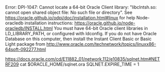 Error: DPI-1047: Cannot locate a 64-bit Oracle Client library: "libclntsh.so: cannot open shared object file: No such file or directory". See https://oracle.github.io/odpi/doc/installation.html#linux for help
Node-oracledb installation instructions: https://oracle.github.io/node-oracledb/INSTALL.html
You must have 64-bit Oracle client libraries in LD_LIBRARY_PATH, or configured with ldconfig.
If you do not have Oracle Database on this computer, then install the Instant Client Basic or Basic Light package from 
http://www.oracle.com/technetwork/topics/linuxx86-64soft-092277.html


https://docs.oracle.com/cd/E11882_01/network.112/e10835/sqlnet.htm#NETRF209
cat $ORACLE_HOME/sqlnet.ora
SQLNET.EXPIRE_TIME = 1
